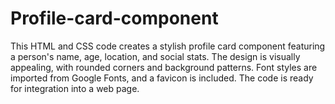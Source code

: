 # Profile-card-component
This HTML and CSS code creates a stylish profile card component featuring a person's name, age, location, and social stats. The design is visually appealing, with rounded corners and background patterns. Font styles are imported from Google Fonts, and a favicon is included. The code is ready for integration into a web page.
